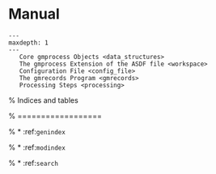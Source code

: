 # Manual

```{toctree}
---
maxdepth: 1
---
   Core gmprocess Objects <data_structures>
   The gmprocess Extension of the ASDF file <workspace>
   Configuration File <config_file>
   The gmrecords Program <gmrecords>
   Processing Steps <processing>
```

% Indices and tables

% ==================

% * :ref:`genindex`

% * :ref:`modindex`

% * :ref:`search`